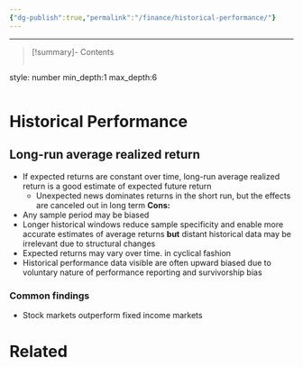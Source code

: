 ```yaml
---
{"dg-publish":true,"permalink":"/finance/historical-performance/"}
---
```


---
>[!summary]- Contents
>```toc
style: number
min_depth:1
max_depth:6 
>```

# Historical Performance
## Long-run average realized return
- If expected returns are constant over time, long-run average realized return is a good estimate of expected future return
	- Unexpected news dominates returns in the short run, but the effects are canceled out in long term
**Cons:**
- Any sample period may be biased
- Longer historical windows reduce sample specificity and enable more accurate estimates of average returns **but** distant historical data may be irrelevant due to structural changes
- Expected returns may vary over time. in cyclical fashion
- Historical performance data visible are often upward biased due to voluntary nature of performance reporting and survivorship bias
### Common findings
- Stock markets outperform fixed income markets



# Related
